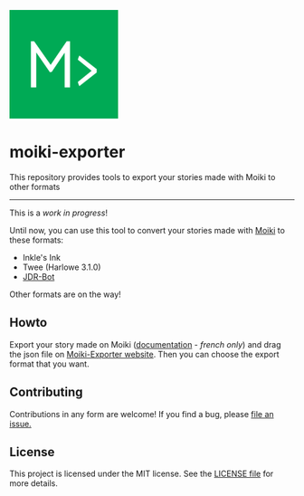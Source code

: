 ![](https://raw.githubusercontent.com/kaelhem/moiki-exporter/website/public/android-chrome-192x192.png)

# moiki-exporter
This repository provides tools to export your stories made with Moiki to other formats

---

This is a _work in progress_!

Until now, you can use this tool to convert your stories made with [Moiki](https://moiki.fr) to these formats:
+ Inkle's Ink
+ Twee (Harlowe 3.1.0)
+ [JDR-Bot](https://github.com/Cyril-Fiesta/jdr-bot)

Other formats are on the way!

## Howto

Export your story made on Moiki ([documentation](https://moiki.fr/documentation/export) - *french only*) and drag the json file on [Moiki-Exporter website](https://moiki-exporter.netlify.app/). Then you can choose the export format that you want.

## Contributing

Contributions in any form are welcome! If you find a bug, please [file an issue.](https://github.com/kaelhem/moiki-exporter/issues)

## License

This project is licensed under the MIT license. See the [LICENSE file](./LICENSE) for more details.
